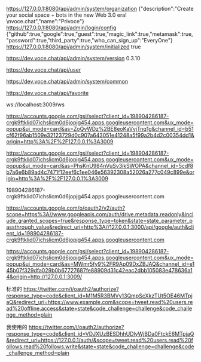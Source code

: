 https://127.0.0.1:8080/api/admin/system/organization
{"description":"Create your social space + bots in the new Web 3.0 era! \nvoce.chat","name":"Privoce"}
https://127.0.0.1:8080/api/admin/login/config
{"github":true,"google":true,"guest":true,"magic_link":true,"metamask":true,"password":true,"third_party":true,"who_can_sign_up":"EveryOne"}
https://127.0.0.1:8080/api/admin/system/initialized
true

https://dev.voce.chat/api/admin/system/version
0.3.10

https://dev.voce.chat/api/user

https://dev.voce.chat/api/admin/system/common

https://dev.voce.chat/api/favorite

ws://localhost:3009/ws

https://accounts.google.com/gsi/select?client_id=198904286187-crgk9ftklid07ichslicm0d6jopjg454.apps.googleusercontent.com&ux_mode=popup&ui_mode=card&as=ZoQvWDz%2BE8eoKaVvjTnq1g&channel_id=b51cf62f96ab1509e32123729d0c907a643051e41248a5f99a2b4d2c00354dd1&origin=http%3A%2F%2F127.0.0.1%3A3009

https://accounts.google.com/gsi/select?client_id=198904286187-crgk9ftklid07ichslicm0d6jopjg454.apps.googleusercontent.com&ux_mode=popup&ui_mode=card&as=PhsKnU984nVuSv3ikSWOPA&channel_id=5cdf8b7a6e6b89ad4c7471f12eef6c1ee046e56392308a52026a277c049c899e&origin=http%3A%2F%2F127.0.0.1%3A3009

198904286187-crgk9ftklid07ichslicm0d6jopjg454.apps.googleusercontent.com

https://accounts.google.com/o/oauth2/v2/auth?scope=https%3A//www.googleapis.com/auth/drive.metadata.readonly&include_granted_scopes=true&response_type=token&state=state_parameter_passthrough_value&redirect_uri=http%3A//127.0.0.1:3000/api/google/auth&client_id=198904286187-crgk9ftklid07ichslicm0d6jopjg454.apps.googleusercontent.com

https://accounts.google.com/gsi/select?client_id=198904286187-crgk9ftklid07ichslicm0d6jopjg454.apps.googleusercontent.com&ux_mode=popup&ui_mode=card&as=MWmr5fy9%2FR9Ap09DxZBJAQ&channel_id=e145b07f329dfa029b0b67727687fe88909d31c42eac2dbb105083e478636a14&origin=http://127.0.0.1:3009/

标准的
https://twitter.com/i/oauth2/authorize?response_type=code&client_id=M1M5R3BMVy13QmpScXkzTUt5OE46MTpjaQ&redirect_uri=https://www.example.com&scope=tweet.read%20users.read%20offline.access&state=state&code_challenge=challenge&code_challenge_method=plain

我使用的
https://twitter.com/i/oauth2/authorize?response_type=code&client_id=VDJXUzBESDhhUDlyWjBDa0FtckE6MTpjaQ&redirect_uri=https://127.0.0.1/auth/&scope=tweet.read%20users.read%20follows.read%20follows.write&state=state&code_challenge=challenge&code_challenge_method=plain